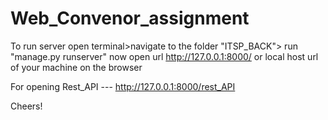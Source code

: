 # Web_Convenor_assignment

To run server
open terminal>navigate to the folder "ITSP_BACK"> run "manage.py runserver"
now open url http://127.0.0.1:8000/ or local host url of your machine on the browser


For opening Rest_API  --- http://127.0.0.1:8000/rest_API

Cheers!
